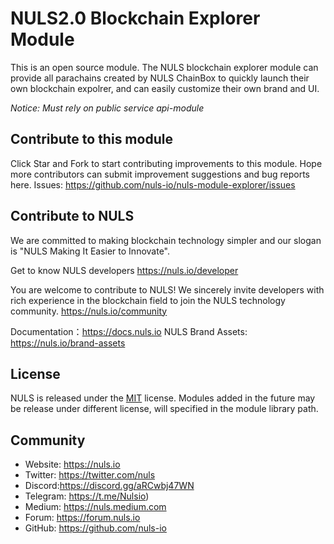 # NULS2.0 Blockchain Explorer Module
This is an open source module. 
The NULS blockchain explorer module can provide all parachains created by NULS ChainBox to quickly launch their own blockchain expolrer, and can easily customize their own brand and UI.

*Notice: Must rely on public service api-module*

## Contribute to this module
Click Star and Fork to start contributing improvements to this module.
Hope more contributors can submit improvement suggestions and bug reports here.
Issues: https://github.com/nuls-io/nuls-module-explorer/issues


## Contribute to NULS
We are committed to making blockchain technology simpler and our slogan is "NULS Making It Easier to Innovate".

Get to know NULS developers
https://nuls.io/developer

You are welcome to contribute to NULS! We sincerely invite developers with rich experience in the blockchain field to join the NULS technology community.
https://nuls.io/community

Documentation：https://docs.nuls.io
NULS Brand Assets: https://nuls.io/brand-assets



## License

NULS is released under the [MIT](http://opensource.org/licenses/MIT) license.
Modules added in the future may be release under different license, will specified in the module library path.

## Community

- Website: https://nuls.io
- Twitter: https://twitter.com/nuls
- Discord:https://discord.gg/aRCwbj47WN
- Telegram: https://t.me/Nulsio)
- Medium: https://nuls.medium.com
- Forum: https://forum.nuls.io
- GitHub: https://github.com/nuls-io

####  
